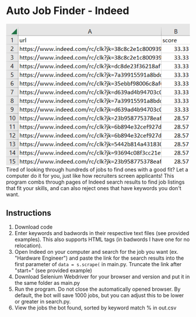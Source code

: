 # Auto Job Finder - Indeed
![Jobs](Images/jobs.png)
Tired of looking through hundreds of jobs to find ones with a good fit? Let a computer do it for you, just like how recruiters screen applicants! This program combs through pages of Indeed search results to find job listings that fit your skills, and can also reject ones that have keywords you don't want.

## Instructions
1. Download code
2. Enter keywords and badwords in their respective text files (see provided examples). This also supports HTML tags (in badwords I have one for no relocation).
3. Open Indeed on your computer and search for the job you want (ex. "Hardware Engineer") and paste the link for the search results into the first parameter of ```data = s.scrape(``` in main.py. Truncate the link after "start=" (see provided example)
4. Download Selenium Webdriver for your browser and version and put it in the same folder as main.py
6. Run the program. Do not close the automatically opened browser. By default, the bot will save 1000 jobs, but you can adjust this to be lower or greater in search.py. 
7. View the jobs the bot found, sorted by keyword match % in out.csv
